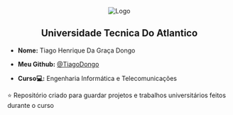 <p align="center">
<img src="https://github.com/TiagoDongo/UTA/assets/167580464/b300cf9c-d8d0-4a9d-a55e-8f7b969d994c" alt="Logo">
</p>

<h2 align="center"> Universidade Tecnica Do Atlantico </h2>

* **Nome:** Tiago Henrique Da Graça Dongo 

* **Meu Github:** [@TiagoDongo](https://github.com/TiagoDongo) 


* **Curso💻:** Engenharia Informática e Telecomunicações 
 
⭐ Repositório criado para guardar projetos e trabalhos universitários feitos durante o curso 
